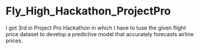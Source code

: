 # Fly_High_Hackathon_ProjectPro
I got 3rd in Project Pro Hackathon in which I have to tuse the given flight price dataset to develop a predictive model that accurately forecasts airline prices.
